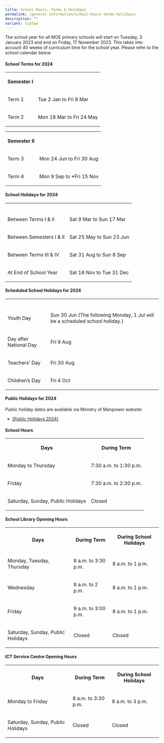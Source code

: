 ```yaml
---
title: School Hours, Terms & Holidays
permalink: /general-information/school-hours-terms-holidays/
description: ""
variant: tiptap
---
```

<p>The school year for all MOE primary schools will start on Tuesday, 3 January
2023 and end on Friday, 17 November 2023. This takes into account 40 weeks
of curriculum time for the school year. Please refer to the school calendar
below.</p>
<p></p>
<p></p>
<h4>School Terms for 2024</h4>
<table>
<tbody>
<tr>
<th rowspan="1" colspan="1">
<p>Semester I</p>
</th>
<th rowspan="1" colspan="1">
<p></p>
</th>
</tr>
<tr>
<td rowspan="1" colspan="1">
<p>Term 1</p>
</td>
<td rowspan="1" colspan="1">
<p>Tue 2 Jan to Fri 8 Mar</p>
</td>
</tr>
<tr>
<td rowspan="1" colspan="1">
<p>Term 2</p>
</td>
<td rowspan="1" colspan="1">
<p>Mon 18 Mar to Fri 24 May</p>
</td>
</tr>
</tbody>
</table>
<table>
<tbody>
<tr>
<th rowspan="1" colspan="1">
<p>Semester II</p>
</th>
<th rowspan="1" colspan="1">
<p></p>
</th>
</tr>
<tr>
<td rowspan="1" colspan="1">
<p>Term 3</p>
</td>
<td rowspan="1" colspan="1">
<p>Mon 24 Jun to Fri 30 Aug</p>
</td>
</tr>
<tr>
<td rowspan="1" colspan="1">
<p>Term 4</p>
</td>
<td rowspan="1" colspan="1">
<p>Mon 9 Sep to *Fri 15 Nov</p>
</td>
</tr>
</tbody>
</table>
<h4>School Holidays for 2024</h4>
<table>
<tbody>
<tr>
<th rowspan="1" colspan="1">
<p></p>
</th>
<th rowspan="1" colspan="1">
<p></p>
</th>
</tr>
<tr>
<td rowspan="1" colspan="1">
<p>Between Terms I &amp; II</p>
</td>
<td rowspan="1" colspan="1">
<p>Sat 9 Mar to Sun 17 Mar</p>
</td>
</tr>
<tr>
<td rowspan="1" colspan="1">
<p>Between Semesters I &amp; II</p>
</td>
<td rowspan="1" colspan="1">
<p>Sat 25 May to Sun 23 Jun</p>
</td>
</tr>
<tr>
<td rowspan="1" colspan="1">
<p>Between Terms III &amp; IV</p>
</td>
<td rowspan="1" colspan="1">
<p>Sat 31 Aug to Sun 8 Sep</p>
</td>
</tr>
<tr>
<td rowspan="1" colspan="1">
<p>At End of School Year</p>
</td>
<td rowspan="1" colspan="1">
<p>Sat 16 Nov to Tue 31 Dec</p>
</td>
</tr>
</tbody>
</table>
<h4>Scheduled School Holidays for 2024</h4>
<table>
<tbody>
<tr>
<th rowspan="1" colspan="1">
<p></p>
</th>
<th rowspan="1" colspan="1">
<p></p>
</th>
</tr>
<tr>
<td rowspan="1" colspan="1">
<p>Youth Day</p>
</td>
<td rowspan="1" colspan="1">
<p>Sun 30 Jun (The following Monday, 1 Jul will be a scheduled school holiday.)</p>
</td>
</tr>
<tr>
<td rowspan="1" colspan="1">
<p>Day after National Day</p>
</td>
<td rowspan="1" colspan="1">
<p>Fri 9 Aug</p>
</td>
</tr>
<tr>
<td rowspan="1" colspan="1">
<p>Teachers’ Day</p>
</td>
<td rowspan="1" colspan="1">
<p>Fri 30 Aug</p>
</td>
</tr>
<tr>
<td rowspan="1" colspan="1">
<p>Children’s Day</p>
</td>
<td rowspan="1" colspan="1">
<p>Fri 4 Oct</p>
</td>
</tr>
</tbody>
</table>
<h4>Public Holidays for 2024</h4>
<p>Public holiday dates are available via Ministry of Manpower website:</p>
<ul data-tight="true" class="tight">
<li>
<p><a href="https://www.mom.gov.sg/newsroom/press-releases/2023/0524-public-holidays-for-2024" rel="noopener noreferrer nofollow" target="_blank">[Public Holidays 2024]</a>
</p>
</li>
</ul>
<h4>School Hours</h4>
<table>
<tbody>
<tr>
<th rowspan="1" colspan="1">
<p>Days</p>
</th>
<th rowspan="1" colspan="1">
<p>During Term</p>
</th>
</tr>
<tr>
<td rowspan="1" colspan="1">
<p>Monday to Thursday</p>
</td>
<td rowspan="1" colspan="1">
<p>7:30 a.m. to 1:30 p.m.</p>
</td>
</tr>
<tr>
<td rowspan="1" colspan="1">
<p>Friday</p>
</td>
<td rowspan="1" colspan="1">
<p>7:30 a.m. to 2:30 p.m.</p>
</td>
</tr>
<tr>
<td rowspan="1" colspan="1">
<p>Saturday, Sunday, Public Holidays</p>
</td>
<td rowspan="1" colspan="1">
<p>Closed</p>
</td>
</tr>
</tbody>
</table>
<h4>School Library Opening Hours</h4>
<table>
<tbody>
<tr>
<th rowspan="1" colspan="1">
<p>Days</p>
</th>
<th rowspan="1" colspan="1">
<p>During Term</p>
</th>
<th rowspan="1" colspan="1">
<p>During School Holidays</p>
</th>
</tr>
<tr>
<td rowspan="1" colspan="1">
<p>Monday, Tuesday, Thursday</p>
</td>
<td rowspan="1" colspan="1">
<p>8 a.m. to 3:30 p.m.</p>
</td>
<td rowspan="1" colspan="1">
<p>8 a.m. to 1 p.m.</p>
</td>
</tr>
<tr>
<td rowspan="1" colspan="1">
<p>Wednesday</p>
</td>
<td rowspan="1" colspan="1">
<p>8 a.m. to 2 p.m.</p>
</td>
<td rowspan="1" colspan="1">
<p>8 a.m. to 1 p.m.</p>
</td>
</tr>
<tr>
<td rowspan="1" colspan="1">
<p>Friday</p>
</td>
<td rowspan="1" colspan="1">
<p>9 a.m. to 3:00 p.m.</p>
</td>
<td rowspan="1" colspan="1">
<p>8 a.m. to 1 p.m.</p>
</td>
</tr>
<tr>
<td rowspan="1" colspan="1">
<p>Saturday, Sunday, Public Holidays</p>
</td>
<td rowspan="1" colspan="1">
<p>Closed</p>
</td>
<td rowspan="1" colspan="1">
<p>Closed</p>
</td>
</tr>
</tbody>
</table>
<h4>ICT Service Centre Opening Hours</h4>
<table>
<tbody>
<tr>
<th rowspan="1" colspan="1">
<p>Days</p>
</th>
<th rowspan="1" colspan="1">
<p>During Term</p>
</th>
<th rowspan="1" colspan="1">
<p>During School Holidays</p>
</th>
</tr>
<tr>
<td rowspan="1" colspan="1">
<p>Monday to Friday</p>
</td>
<td rowspan="1" colspan="1">
<p>8 a.m. to 3:30 p.m.</p>
</td>
<td rowspan="1" colspan="1">
<p>8 a.m. to 3 p.m.</p>
</td>
</tr>
<tr>
<td rowspan="1" colspan="1">
<p>Saturday, Sunday, Public Holidays</p>
</td>
<td rowspan="1" colspan="1">
<p>Closed</p>
</td>
<td rowspan="1" colspan="1">
<p>Closed</p>
</td>
</tr>
</tbody>
</table>
<p></p>